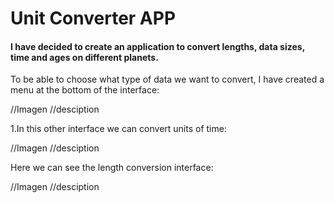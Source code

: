 # Unit Converter APP

#### I have decided to create an application to convert lengths, data sizes, time and ages on different planets.
To be able to choose what type of data we want to convert, I have created a menu at the bottom of the interface:

//Imagen
//desciption


1.In this other interface we can convert units of time:

//Imagen
//desciption

Here we can see the length conversion interface:

//Imagen
//desciption


